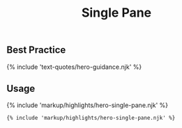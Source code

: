 ﻿---
title: Single Pane
summary: A image next to a solid block of color with text and a link.
tags: hero block
layout: guide-page
eleventyNavigation:
  key: Single Pane
  parent: Hero Blocks
  order: 1
  excerpt: A image next to a solid block of color with text and a link.
  img: /img/illustrations/illus-single-pane.svg
---

## Best Practice

{% include 'text-quotes/hero-guidance.njk' %}

## Usage

{% include 'markup/highlights/hero-single-pane.njk' %}

``` html
{% include 'markup/highlights/hero-single-pane.njk' %}
```
